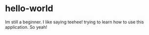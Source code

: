 # hello-world

Im still a beginner. 
I like saying teehee!
trying to learn how to use this application. So yeah!
